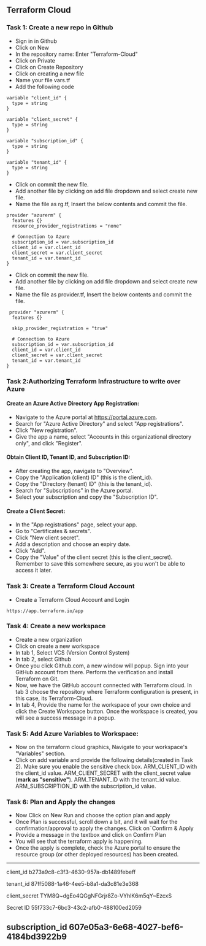 ## Terraform Cloud
 
### Task 1: Create a new repo in Github

* Sign in in Github
* Click on New
* In the repository name: Enter "Terraform-Cloud"
* Click on Private
* Click on Create Repository
* Click on creating a new file
* Name your file vars.tf
* Add the following code
```
variable "client_id" {
  type = string
}

variable "client_secret" {
  type = string
}

variable "subscription_id" {
  type = string
}

variable "tenant_id" {
  type = string
}
```
* Click on commit the new file.
* Add another file by clicking on add file dropdown and select create new file. 
* Name the file as rg.tf, Insert the below contents and commit the file. 
```
provider "azurerm" {
  features {}
  resource_provider_registrations = "none"

  # Connection to Azure
  subscription_id = var.subscription_id
  client_id = var.client_id
  client_secret = var.client_secret
  tenant_id = var.tenant_id
}
```
* Click on commit the new file.
* Add another file by clicking on add file dropdown and select create new file. 
* Name the file as provider.tf, Insert the below contents and commit the file. 
```
 provider "azurerm" {
  features {}

  skip_provider_registration = "true"

  # Connection to Azure
  subscription_id = var.subscription_id
  client_id = var.client_id
  client_secret = var.client_secret
  tenant_id = var.tenant_id
}
```
### Task 2:Authorizing Terraform Infrastructure to write over Azure

#### Create an Azure Active Directory App Registration:
* Navigate to the Azure portal at https://portal.azure.com.
* Search for "Azure Active Directory" and select "App registrations".
* Click "New registration".
* Give the app a name, select "Accounts in this organizational directory only", and click "Register".
#### Obtain Client ID, Tenant ID, and Subscription ID:
* After creating the app, navigate to "Overview".
* Copy the "Application (client) ID" (this is the client_id).
* Copy the "Directory (tenant) ID" (this is the tenant_id).
* Search for "Subscriptions" in the Azure portal.
* Select your subscription and copy the "Subscription ID".
#### Create a Client Secret:
* In the "App registrations" page, select your app.
* Go to "Certificates & secrets".
* Click "New client secret".
* Add a description and choose an expiry date.
* Click "Add".
* Copy the "Value" of the client secret (this is the client_secret). Remember to save this somewhere secure, as you won't be able to access it later.



### Task 3: Create a Terraform Cloud Account

* Create a Terraform Cloud Account and Login
```
https://app.terraform.io/app
```


### Task 4: Create a new workspace

* Create a new organization
* Click on create a new workspace
* In tab 1, Select VCS (Version Control System) 
* In tab 2, select Github
* Once you click Github.com, a new window will popup. Sign into your GitHub account from there. Perform the verification and install Terraform on Git. 
* Now, we have the GitHub account connected with Terraform cloud. In tab 3 choose the repository where Terraform configuration is present, in this case, its Terraform-Cloud.
* In tab 4, Provide the name for the workspace of  your own choice and click the Create Workspace button. Once the workspace is created, you will see a success message in a popup. 



### Task 5: Add Azure Variables to Workspace:
* Now on the terraform cloud graphics, Navigate to your workspace's "Variables" section.
* Click on add variable and provide the following details(created in Task 2). Make sure you enable the sensitive check box. 
   ARM_CLIENT_ID with the client_id value.
   ARM_CLIENT_SECRET with the client_secret value (**mark as "sensitive"**).
   ARM_TENANT_ID with the tenant_id value.
   ARM_SUBSCRIPTION_ID with the subscription_id value.


### Task 6: Plan and Apply the changes 

* Now Click on New Run and choose the option plan and apply
* Once Plan is successful, scroll down a bit, and it will wait for the confirmation/approval to apply the changes. Click on¯Confirm & Apply 
* Provide a message in the textbox and click on Confirm Plan 
* You will see that the terraform apply is happening. 
* Once the apply is complete, check the Azure portal to ensure the resource group (or other deployed resources) has been created.



---------------------------------------------------------------------
client_id
b273a9c8-c3f3-4630-957a-db1489febeff

tenant_id
87ff5088-1a46-4ee5-b8a1-da3c81e3e368

client_secret
TYM8Q~dgEo4QGgNFGrjr8Zo-VYhlK6m5qY~EzcxS


Secret ID
55f733c7-6bc3-43c2-afb0-488100ed2059

subscription_id
607e05a3-6e68-4027-bef6-4184bd3922b9
--------------------------------------------------------------------------
